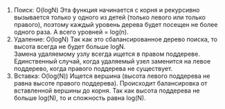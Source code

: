 1) Поиск:
   O(logN) 
   Эта функция начинается с корня и рекурсивно вызывается только у одного из детей (только левого или только правого), 
   поэтому каждый уровень дерева будет посещен не более одного раза. 
   А всего уровней = log(n).  
2) Удаление:
   O(logN) 
   Так как это сбалансированное дерево поиска, то высота всегда не будет больше logN.  
   Замена удаляемому узлу всегда ищется в правом поддереве. 
   Единственный случай, когда удаляемый узел заменится на левое поддерево, когда правого поддерева не существует.
3) Вставка:
   O(log(N))
   Ищется вершина (высота левого поддерева не равна высоте правого поддерева). 
   Происходит балансировка от вставленной вершины до корня. 
   Так как высота поддерева не больше log(N), то и сложность равна log(N).